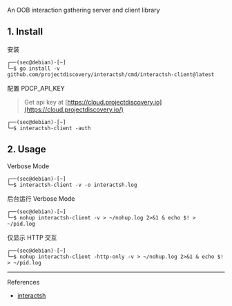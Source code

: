 An OOB interaction gathering server and client library

## 1. Install

安装

```
┌──(sec@debian)-[~]
└─$ go install -v github.com/projectdiscovery/interactsh/cmd/interactsh-client@latest
```

配置 PDCP_API_KEY

> Get api key at [https://cloud.projectdiscovery.io](https://cloud.projectdiscovery.io/)

```
┌──(sec@debian)-[~]
└─$ interactsh-client -auth
```

## 2. Usage

Verbose Mode

```
┌──(sec@debian)-[~]
└─$ interactsh-client -v -o interactsh.log
```

后台运行 Verbose Mode

```
┌──(sec@debian)-[~]
└─$ nohup interactsh-client -v > ~/nohup.log 2>&1 & echo $! > ~/pid.log
```

仅显示 HTTP 交互

```
┌──(sec@debian)-[~]
└─$ nohup interactsh-client -http-only -v > ~/nohup.log 2>&1 & echo $! > ~/pid.log
```

---

References

- [interactsh](https://github.com/projectdiscovery/interactsh)